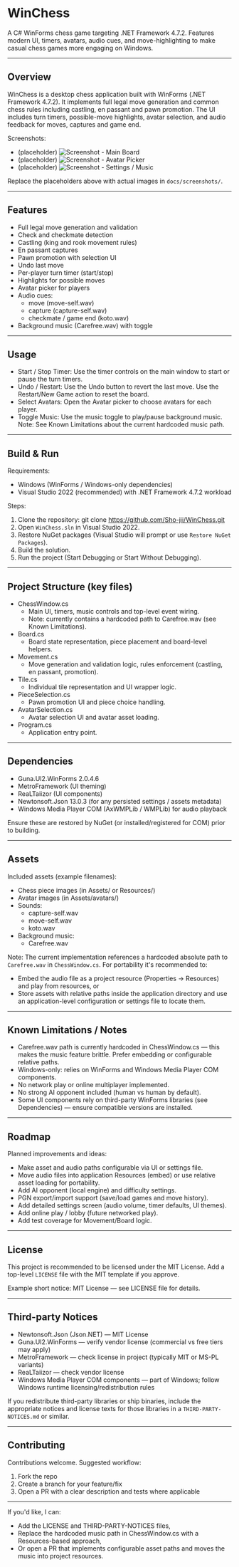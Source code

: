 # WinChess

A C# WinForms chess game targeting .NET Framework 4.7.2. Features modern UI, timers, avatars, audio cues, and move-highlighting to make casual chess games more engaging on Windows.

---

## Overview

WinChess is a desktop chess application built with WinForms (.NET Framework 4.7.2). It implements full legal move generation and common chess rules including castling, en passant and pawn promotion. The UI includes turn timers, possible-move highlights, avatar selection, and audio feedback for moves, captures and game end.

Screenshots:
- (placeholder) ![Screenshot - Main Board](docs/screenshots/main-board.png)
- (placeholder) ![Screenshot - Avatar Picker](docs/screenshots/avatar-picker.png)
- (placeholder) ![Screenshot - Settings / Music](docs/screenshots/settings-music.png)

Replace the placeholders above with actual images in `docs/screenshots/`.

---

## Features

- Full legal move generation and validation
- Check and checkmate detection
- Castling (king and rook movement rules)
- En passant captures
- Pawn promotion with selection UI
- Undo last move
- Per-player turn timer (start/stop)
- Highlights for possible moves
- Avatar picker for players
- Audio cues:
  - move (move-self.wav)
  - capture (capture-self.wav)
  - checkmate / game end (koto.wav)
- Background music (Carefree.wav) with toggle

---

## Usage

- Start / Stop Timer: Use the timer controls on the main window to start or pause the turn timers.
- Undo / Restart: Use the Undo button to revert the last move. Use the Restart/New Game action to reset the board.
- Select Avatars: Open the Avatar picker to choose avatars for each player.
- Toggle Music: Use the music toggle to play/pause background music. Note: See Known Limitations about the current hardcoded music path.

---

## Build & Run

Requirements:
- Windows (WinForms / Windows-only dependencies)
- Visual Studio 2022 (recommended) with .NET Framework 4.7.2 workload

Steps:
1. Clone the repository:
   git clone https://github.com/Sho-jii/WinChess.git
2. Open `WinChess.sln` in Visual Studio 2022.
3. Restore NuGet packages (Visual Studio will prompt or use `Restore NuGet Packages`).
4. Build the solution.
5. Run the project (Start Debugging or Start Without Debugging).

---

## Project Structure (key files)

- ChessWindow.cs
  - Main UI, timers, music controls and top-level event wiring.
  - Note: currently contains a hardcoded path to Carefree.wav (see Known Limitations).
- Board.cs
  - Board state representation, piece placement and board-level helpers.
- Movement.cs
  - Move generation and validation logic, rules enforcement (castling, en passant, promotion).
- Tile.cs
  - Individual tile representation and UI wrapper logic.
- PieceSelection.cs
  - Pawn promotion UI and piece choice handling.
- AvatarSelection.cs
  - Avatar selection UI and avatar asset loading.
- Program.cs
  - Application entry point.

---

## Dependencies

- Guna.UI2.WinForms 2.0.4.6
- MetroFramework (UI theming)
- ReaLTaiizor (UI components)
- Newtonsoft.Json 13.0.3 (for any persisted settings / assets metadata)
- Windows Media Player COM (AxWMPLib / WMPLib) for audio playback

Ensure these are restored by NuGet (or installed/registered for COM) prior to building.

---

## Assets

Included assets (example filenames):
- Chess piece images (in Assets/ or Resources/)
- Avatar images (in Assets/avatars/)
- Sounds:
  - capture-self.wav
  - move-self.wav
  - koto.wav
- Background music:
  - Carefree.wav

Note: The current implementation references a hardcoded absolute path to `Carefree.wav` in `ChessWindow.cs`. For portability it's recommended to:
- Embed the audio file as a project resource (Properties → Resources) and play from resources, or
- Store assets with relative paths inside the application directory and use an application-level configuration or settings file to locate them.

---

## Known Limitations / Notes

- Carefree.wav path is currently hardcoded in ChessWindow.cs — this makes the music feature brittle. Prefer embedding or configurable relative paths.
- Windows-only: relies on WinForms and Windows Media Player COM components.
- No network play or online multiplayer implemented.
- No strong AI opponent included (human vs human by default).
- Some UI components rely on third-party WinForms libraries (see Dependencies) — ensure compatible versions are installed.

---

## Roadmap

Planned improvements and ideas:
- Make asset and audio paths configurable via UI or settings file.
- Move audio files into application Resources (embed) or use relative asset loading for portability.
- Add AI opponent (local engine) and difficulty settings.
- PGN export/import support (save/load games and move history).
- Add detailed settings screen (audio volume, timer defaults, UI themes).
- Add online play / lobby (future networked play).
- Add test coverage for Movement/Board logic.

---

## License

This project is recommended to be licensed under the MIT License. Add a top-level `LICENSE` file with the MIT template if you approve.

Example short notice:
MIT License — see LICENSE file for details.

---

## Third-party Notices

- Newtonsoft.Json (Json.NET) — MIT License
- Guna.UI2.WinForms — verify vendor license (commercial vs free tiers may apply)
- MetroFramework — check license in project (typically MIT or MS-PL variants)
- ReaLTaiizor — check vendor license
- Windows Media Player COM components — part of Windows; follow Windows runtime licensing/redistribution rules

If you redistribute third-party libraries or ship binaries, include the appropriate notices and license texts for those libraries in a `THIRD-PARTY-NOTICES.md` or similar.

---

## Contributing

Contributions welcome. Suggested workflow:
1. Fork the repo
2. Create a branch for your feature/fix
3. Open a PR with a clear description and tests where applicable

---

If you'd like, I can:
- Add the LICENSE and THIRD-PARTY-NOTICES files,
- Replace the hardcoded music path in ChessWindow.cs with a Resources-based approach,
- Or open a PR that implements configurable asset paths and moves the music into project resources.
